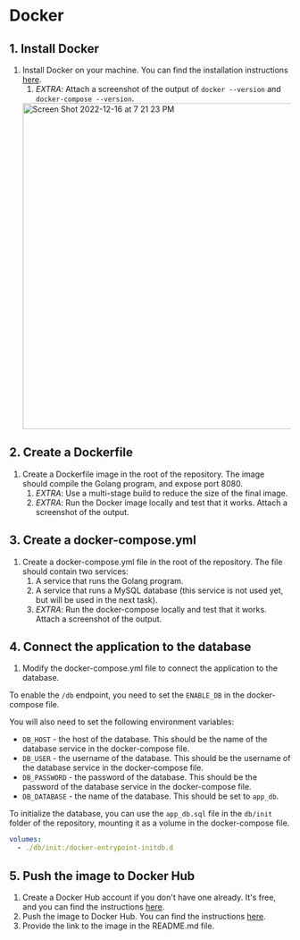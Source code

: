 # Docker

## 1. Install Docker

1. Install Docker on your machine. You can find the installation instructions [here](https://docs.docker.com/get-docker/).
   1. *EXTRA*: Attach a screenshot of the output of `docker --version` and `docker-compose --version`.
   <img width="583" alt="Screen Shot 2022-12-16 at 7 21 23 PM" src="https://user-images.githubusercontent.com/77681346/208212567-aba9d7d1-6e8f-4be1-a6c5-b7b3a769ddff.png">


## 2. Create a Dockerfile

1. Create a Dockerfile image in the root of the repository. The image should compile the Golang program, and expose port 8080.
   1. *EXTRA*: Use a multi-stage build to reduce the size of the final image.
   2. *EXTRA*: Run the Docker image locally and test that it works. Attach a screenshot of the output.

## 3. Create a docker-compose.yml

1. Create a docker-compose.yml file in the root of the repository. The file should contain two services:
   1. A service that runs the Golang program.
   2. A service that runs a MySQL database (this service is not used yet, but will be used in the next task).
   3. *EXTRA*: Run the docker-compose locally and test that it works. Attach a screenshot of the output.

## 4. Connect the application to the database

1. Modify the docker-compose.yml file to connect the application to the database.

To enable the `/db` endpoint, you need to set the `ENABLE_DB` in the docker-compose file.

You will also need to set the following environment variables:
- `DB_HOST` - the host of the database. This should be the name of the database service in the docker-compose file.
- `DB_USER` - the username of the database. This should be the username of the database service in the docker-compose file.
- `DB_PASSWORD` - the password of the database. This should be the password of the database service in the docker-compose file.
- `DB_DATABASE` - the name of the database. This should be set to `app_db`.

To initialize the database, you can use the `app_db.sql` file in the `db/init` folder of the repository, mounting it as a volume in the docker-compose file.

```yaml
volumes:
  - ./db/init:/docker-entrypoint-initdb.d
```

## 5. Push the image to Docker Hub

1. Create a Docker Hub account if you don't have one already. It's free, and you can find the instructions [here](https://docs.docker.com/docker-hub/).
2. Push the image to Docker Hub. You can find the instructions [here](https://docs.docker.com/docker-hub/repos/).
3. Provide the link to the image in the README.md file.

